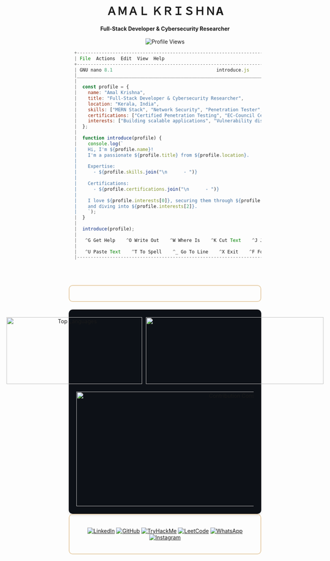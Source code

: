 <h1 align="center">
  ＡＭＡＬ ＫＲＩＳＨＮA
</h1>
<p align="center">
  <b>Full-Stack Developer & Cybersecurity Researcher</b><br><br>
  <img src="https://komarev.com/ghpvc/?username=C00LPIXER&color=000000" alt="Profile Views">
</p>
<!-- <div align="right">
    <a href="#"><img src="https://github-stats-alpha.vercel.app/api?username=C00LPIXER&cc=000&tc=fff&ic=fff&bc=000" alt="Example" width="355" height="175" style="margin-right: 10px;" /></a>
</div> -->
<!-- <div align="right">
   [![Readme Card](https://github-readme-stats.vercel.app/api/pin/?username=C00LPIXER&repo=aperture)](https://github.com/C00lPIXER/aperture)
</div> 
-->
  
```javascript
  +------------------------------------------------------------------------------------------------------------------------+
  | File  Actions  Edit  View  Help                                                                                        |
  +------------------------------------------------------------------------------------------------------------------------+
  | GNU nano 8.1                                      introduce.js                                                         |
  |________________________________________________________________________________________________________________________|
  |                                                                                                                        |
  |  const profile = {                                                                                                     |
  |    name: "Amal Krishna",                                                                                               |
  |    title: "Full-Stack Developer & Cybersecurity Researcher",                                                           |
  |    location: "Kerala, India",                                                                                          |
  |    skills: ["MERN Stack", "Network Security", "Penetration Tester", "Bug Hunting", "Secure Coding"],                   |
  |    certifications: ["Certified Penetration Testing", "EC-Council Certified SOC Analyst"],                              |
  |    interests: ["Building scalable applications", "Vulnerability discovery", "Offensive Security"]                      |
  |  };                                                                                                                    |
  |                                                                                                                        |
  |  function introduce(profile) {                                                                                         |
  |    console.log(`                                                                                                       |
  |    Hi, I'm ${profile.name}!                                                                                            |
  |    I'm a passionate ${profile.title} from ${profile.location}.                                                         |
  |                                                                                                                        |
  |    Expertise:                                                                                                          |
  |      - ${profile.skills.join("\n      - ")}                                                                            |
  |                                                                                                                        |
  |    Certifications:                                                                                                     |
  |      - ${profile.certifications.join("\n      - ")}                                                                    |
  |                                                                                                                        |
  |    I love ${profile.interests[0]}, securing them through ${profile.interests[1]},                                      |
  |    and diving into ${profile.interests[2]}.                                                                            |
  |    `);                                                                                                                 |
  |  }                                                                                                                     |
  |                                                                                                                        |
  |  introduce(profile);                                                                                                   |
  |                                                                                                                        |
  |   ^G Get Help    ^O Write Out    ^W Where Is    ^K Cut Text    ^J Justify    ^C Cancel  ^R Read File  ^Y Prev Page     |
  |                                                                                                                        |
  |   ^U Paste Text    ^T To Spell    ^_ Go To Line    ^X Exit    ^F Forward    ^B Back  ^I Insert File  ^W Where Is       |
  |------------------------------------------------------------------------------------------------------------------------|
```
<br>
<br>
<br>
<!-- Skills -->
<div style="border: 2px solid #E7CFAA; border-radius: 10px; padding: 20px; margin-bottom: 20px;">
  <div align="left" style="display: flex; flex-wrap: wrap; justify-content: center; gap: 10px;">
  </div>
</div>

<!--
<div align="center">

![trophy](https://github-profile-trophy.vercel.app/?username=C00LPIXER&theme=dracula&no-bg=true&margin-w=15&margin-h=15)
</div>
-->

<div align="center" style="display: flex; flex-direction: column; justify-content: center; align-items: center; background-color: #0D1117; padding: 20px; border-radius: 10px; box-shadow: 0 4px 6px rgba(0, 0, 0, 0.1);">
  <div style="display: flex; justify-content: center; align-items: center; margin-bottom: 20px;">
    <img src="https://github-readme-stats.vercel.app/api?username=C00LPIXER&rank_icon=github&hide_border=true&theme=transparent&text_color=ffffff" alt="Top Languages" width="355" height="175" style="margin-right: 10px;" />
    <img src="https://github-readme-streak-stats.herokuapp.com/?user=C00LPIXER&stroke=ffffff&background=0000&ring=ffffff&fire=ffffff&currStreakNum=ffffff&currStreakLabel=ffffff&sideNums=ffffff&sideLabels=ffffff&dates=ffffff&hide_border=true" width="465" height="175" />
  </div>
  <img src="https://github-readme-activity-graph.vercel.app/graph?username=C00LPIXER&bg_color=0000&color=ffffff&line=ffffff&point=ffffff&area=true&hide_border=true" width="850" height="300" alt="Contribution Constellation"/>
</div>
</div>

<div style="border: 2px solid #E7CFAA; border-radius: 10px; padding: 20px; margin-bottom: 20px;">
  
<p align="center">
  <a href="https://www.linkedin.com/in/amalkrishanp"><img src="https://img.shields.io/badge/-LinkedIn-333?style=flat&logo=linkedin" alt="LinkedIn"></a>
  <a href="https://github.com/C00LPIXER"><img src="https://img.shields.io/badge/-GitHub-333?style=flat&logo=github" alt="GitHub"></a>
  <a href="https://tryhackme.com/p/C00LPIXER"><img src="https://img.shields.io/badge/-TryHackMe-333?style=flat&logo=tryhackme" alt="TryHackMe"></a>
  <a href="https://leetcode.com/C00LPIXER"><img src="https://img.shields.io/badge/-LeetCode-333?style=flat&logo=leetcode" alt="LeetCode"></a>
  <a href="https://wa.me/<your-phone-number>"><img src="https://img.shields.io/badge/-WhatsApp-333?style=flat&logo=whatsapp" alt="WhatsApp"></a>
  <a href="https://instagram.com/<your-instagram-username>"><img src="https://img.shields.io/badge/-Instagram-333?style=flat&logo=instagram" alt="Instagram"></a>
</p>
